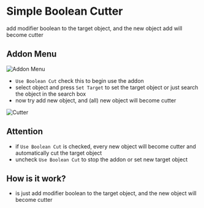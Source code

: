 
# Simple Boolean Cutter
add modifier boolean to the target object, and the new object add will become cutter

## Addon Menu
![Addon Menu](https://iili.io/HhYzjRa.png)

- `Use Boolean Cut` check this to begin use the addon
- select object and press `Set Target` to set the target object or just search the object in the search box
- now try add new object, and (all) new object will become cutter

![Cutter](https://iili.io/HhYuAlI.png)

## Attention
- if `Use Boolean Cut` is checked, every new object will become cutter and automatically cut the target object
- uncheck `Use Boolean Cut` to stop the addon or set new target object

## How is it work?
- is just add modifier boolean to the target object, and the new object will become cutter